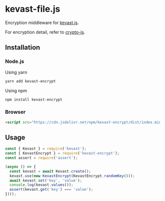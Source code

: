 # kevast-file.js
Encryption middleware for [kevast.js](https://github.com/kevast/kevast.js).

For encryption detail, refer to [crypto-js](https://github.com/brix/crypto-js).

## Installation
### Node.js
Using yarn
```bash
yarn add kevast-encrypt
```

Using npm
```bash
npm install kevast-encrypt
```

### Browser
```html
<script src="https://cdn.jsdelivr.net/npm/kevast-encrypt/dist/index.min.js"></script>
```

## Usage
```javascript
const { Kevast } = require('kevast');
const { KevastEncrypt } = require('kevast-encrypt');
const assert = require('assert');

(async () => {
  const kevast = await Kevast.create();
  kevast.use(new KevastEncrypt(KevastEncrypt.randomKey()));
  await kevast.set('key', 'value');
  console.log(kevast.values());
  assert(kevast.get('key') === 'value');
})();
```
